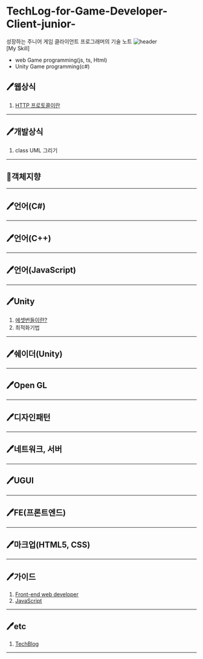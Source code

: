 # TechLog-for-Game-Developer-Client-junior-
성장하는 주니어 게임 클라이언트 프로그래머의 기술 노트
![header](https://capsule-render.vercel.app/api?type=Rect&color=b42ace2e&height=150&section=header&text=Tech%20Log%20for%20Game%20Client%20Developer(junior)🙂&fontSize=25&fontColor=a245b4)   
[My Skill]
- web Game programming(js, ts, Html)   
- Unity Game programming(c#)   

## 🖊웹상식   
1. [HTTP 프로토콜이란](https://joshua1988.github.io/web-development/http-part1/)   
***
## 🖊개발상식
1. class UML 그리기   
***
## 🐇객체지향
***
## 🖊언어(C#)
***
## 🖊언어(C++)
***
## 🖊언어(JavaScript)
***
## 🖊Unity   
1. [에셋번들이란?](https://itmining.tistory.com/54)   
2. 최적화기법   
***
## 🖊쉐이더(Unity)
***
## 🖊Open GL
***
## 🖊디자인패턴
***
## 🖊네트워크, 서버
***
## 🖊UGUI
***
## 🖊FE(프론트엔드)
***
## 🖊마크업(HTML5, CSS)
***
## 🖊가이드
1. [Front-end web developer](https://developer.mozilla.org/ko/docs/Learn/Front-end_web_developer)   
2. [JavaScript](https://developer.mozilla.org/ko/docs/Web/JavaScript)
***
## 🖊etc   
1. [TechBlog](https://github.com/Bbokkie-recipe/TechLog-for-Game-Developer-Client-junior-/blob/main/TechBlogs.md)

 
***
